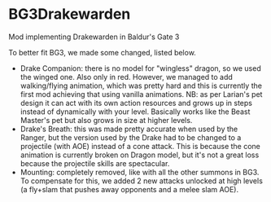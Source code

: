 # BG3Drakewarden
Mod implementing Drakewarden in Baldur's Gate 3

To better fit BG3, we made some changed, listed below.

- Drake Companion: there is no model for "wingless" dragon, so we used the winged one. Also only in red. However, we managed to add walking/flying animation, which was pretty hard and this is currently the first mod achieving that using vanilla animations. NB: as per Larian's pet design it can act with its own action resources and grows up in steps instead of dynamically with your level. Basically works like the Beast Master's pet but also grows in size at higher levels. 
- Drake's Breath: this was made pretty accurate when used by the Ranger, but the version used by the Drake had to be changed to a projectile (with AOE) instead of a cone attack. This is because the cone animation is currently broken on Dragon model, but it's not a great loss because the projectile skills are spectacular. 
- Mounting: completely removed, like with all the other summons in BG3. To compensate for this, we added 2 new attacks unlocked at high levels (a fly+slam that pushes away opponents and a melee slam AOE). 